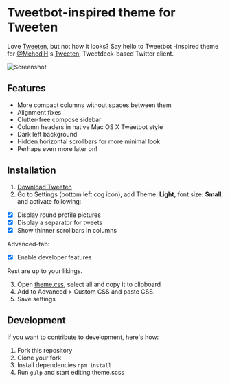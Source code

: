 # Tweetbot-inspired theme for Tweeten

Love [Tweeten](https://github.com/MehediH/Tweeten), but not how it looks? Say hello to Tweetbot -inspired theme for [@MehediH](https://github.com/MehediH)'s [Tweeten](https://github.com/MehediH/Tweeten), Tweetdeck-based Twitter client.

![Screenshot](https://rolle.wtf/tweeten-tweetbot-theme-screenshot.png)

## Features

- More compact columns without spaces between them
- Alignment fixes
- Clutter-free compose sidebar
- Column headers in native Mac OS X Tweetbot style
- Dark left background
- Hidden horizontal scrollbars for more minimal look
- Perhaps even more later on!

## Installation

1. [Download Tweeten](https://github.com/MehediH/Tweeten/releases/)
2. Go to Settings (bottom left cog icon), add Theme: **Light**, font size: **Small**, and activate following:

- [x] Display round profile pictures
- [x] Display a separator for tweets
- [x] Show thinner scrollbars in columns

Advanced-tab:
- [x] Enable developer features

Rest are up to your likings.

3. Open [theme.css](https://raw.githubusercontent.com/ronilaukkarinen/tweeten-tweetbot-theme/master/theme.css), select all and copy it to clipboard
4. Add to Advanced > Custom CSS and paste CSS.
5. Save settings

## Development

If you want to contribute to development, here's how:

1. Fork this repository
2. Clone your fork
3. Install dependencies `npm install`
4. Run `gulp` and start editing theme.scss
